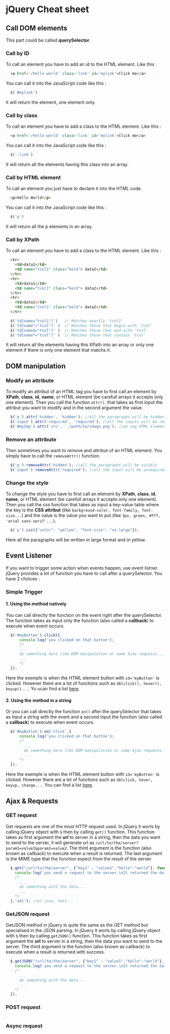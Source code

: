 # jQuery Cheat sheet


## Call DOM elements
This part could be called **querySelector**.
### Call by ID
To call an element you have to add an id to the HTML element. Like this :
```html
  <a href='/hello-world' class='link' id='mylink'>Click me</a>
```
You can call it into the JavaScript code like this :
```javascript
  $('#mylink')
```
It will return the element, one element only.

### Call by class
To call an element you have to add a class to the HTML element. Like this :
```html
  <a href='/hello-world' class='link' id='mylink'>Click me</a>
```
You can call it into the JavaScript code like this :
```javascript
  $('.link')
```
It will return all the elements having this class into an array.

### Call by HTML element
To call an element you just have to declare it into the HTML code.
```html
  <p>Hello World</p>
```
You can call it into the JavaScript code like this :
```javascript
  $('p')
```
It will return all the p elements in an array.

### Call by XPath
To call an element you have to add a class to the HTML element. Like this :
```html
  <tr>
    <td>data1</td>
    <td name="tcol1" class="bold"> data2</td>
  </tr>
  <tr>
    <td>data1</td>
    <td name="tcol1" class="bold"> data2</td>
  </tr>
  <tr>
    <td>data1</td>
    <td name="tcol1" class="bold"> data2</td>
  </tr>
```
```javascript
  $('td[name="tcol1"]')   // Matches exactly 'tcol1'
  $('td[name^="tcol"]' )  // Matches those that begin with 'tcol'
  $('td[name$="tcol"]' )  // Matches those that end with 'tcol'
  $('td[name*="tcol"]' )  // Matches those that contain 'tcol'
```
It will return all the elements having this XPath into an array or only one element if there is only one element that matchs it.

## DOM manipulation
### Modify an attribute
To modify an attribut of an HTML tag you have to first call an element by **XPath**, **class**, **id**, **name**, or HTML element (be carefull arrays it accepts only one element). Then you call the function `attr()`, that takes as first input the attribut you want to modify and in the second argument the value.
```javascript
  $('p').attr('hidden', 'hidden'); //all the paragraphs will be hidden
  $('input').attr('required', 'required'); //all the inputs will be required
  $('#myImg').attr('src', './path/to/image.png'); //an img HTML element with the id=MyImg will have ./path/to/image.png image as src
```

### Remove an attribute
Then sometimes you want to remove and attribut of an HTML element. You simply have to call the `removeAttr()` function.
```javascript
  $('p').removeAttr('hidden'); //all the paragraphs will be visible
  $('input').removeAttr('required'); //all the input will be unrequired
```

### Change the style
To change the style you have to first call an element by **XPath**, **class**, **id**, **name**, or HTML element (be carefull arrays it accepts only one element). Then you call the css function that takes as input a key-value table where the key is the **CSS attribut** (like `background-color, font-family, font-size...`) and the value is the value you want to put (like `3px, green, #fff, 'arial sans-serif'...`).
```javascript
  $('p').css({"color": "yellow", "font-size": "xx-large"});
```
Here all the paragraphs will be written in large format and in yellow.

## Event Listener
If you want to trigger some action when events happen, use event listner. jQuery provides a lot of function you have to call after a querySelector. You have 2 choices :
### Simple Trigger
#### 1. Using the method natively
You can call directly the function on the event right after the querySelector. The function takes as input only the function (also called a **callback**) to execute when event occurs.
```javascript
  $('#myButton').click({
      console.log('you clicked on that button');
      /*
      ...
      do something here like DOM manipulation or some Ajax requests....
      ...      
      */
  });
```
Here the exemple is when the HTML element button with `id='myButton'` is clicked. However there are a lot of functions such as `dblclick(), hover(), keyup()...`. Yo ucan find a list [here](https://www.w3schools.com/jquery/jquery_ref_events.asp).
#### 2. Using the method in a string
Or you can call directly the function `on()` after the querySelector that takes as input a string with the event and a second input the function (also called a **callback**) to execute when event occurs.
```javascript
  $('#myButton').on('click',{
      console.log('you clicked on that button');
      /*
        ...
        do something here like DOM manipulation or some Ajax requests....
        ...      
      */
  });
```
Here the exemple is when the HTML element button with `id='myButton'` is clicked. However there are a lot of functions such as `dblclick, hover, keyup, change...`. You can find a list [here](https://www.w3schools.com/jquery/jquery_ref_events.asp).

## Ajax & Requests
### GET request
Get requests are one of the most HTTP request used. In jQuery it worls by calling jQuery object with `$` then by calling `get()` function. This function takes as first argument the **url** to server in a string, then the data you want to send to the server, it will generate url as `/url/to/the/server?param1=value1&param2=value2`. The third argument is the function (also known as callback) to execute when a result is returned. The last argument is the MIME type that the function expect from the result of the server.
```javascript
  $.get("/url/to/the/server", {"key1" : "value1","hello":"world"}, function(data, status){
    console.log('you send a request to the server.\nIt returned the data : '+data='\nThe status : '+status);
    /*
      ...
      do something with the data...
      ...      
    */
  },'xml'); //or json, text...
```

### GetJSON request
GetJSON method in jQuery is quite the same as the GET method but specialised in the JSON parsing. In jQuery it worls by calling jQuery object with `$` then by calling `getJSON()` function. This function takes as first argument the **url** to server in a string, then the data you want to send to the server. The third argument is the function (also known as callback) to execute when a result is returned with success.
```javascript
  $.getJSON("/url/to/the/server", {"key1" : "value1","hello":"world"}, function(data, status){
    console.log('you send a request to the server.\nIt returned the data : '+data='\nThe status : '+status);
    /*
      ...
      do something with the data...
      ...      
    */
  });
```

### POST request

```javascript

```


### Async request

```javascript

```




